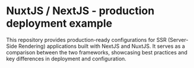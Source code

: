 # NuxtJS / NextJS - production deployment example
This repository provides production-ready configurations for SSR (Server-Side Rendering) applications built with NextJS and NuxtJS. It serves as a comparison between the two frameworks, showcasing best practices and key differences in deployment and configuration.
